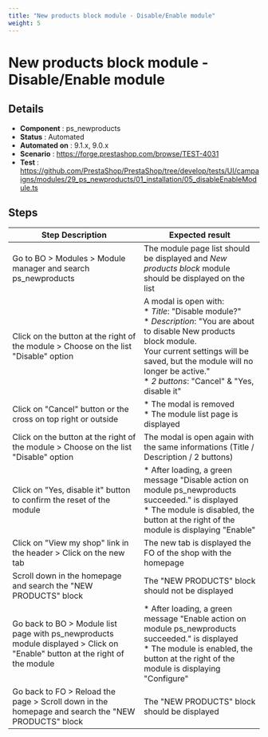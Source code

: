 ```yaml
---
title: "New products block module - Disable/Enable module"
weight: 5
---
```


# New products block module - Disable/Enable module
## Details
* **Component** : ps_newproducts
* **Status** : Automated
* **Automated on** : 9.1.x, 9.0.x
* **Scenario** : https://forge.prestashop.com/browse/TEST-4031
* **Test** : https://github.com/PrestaShop/PrestaShop/tree/develop/tests/UI/campaigns/modules/29_ps_newproducts/01_installation/05_disableEnableModule.ts

## Steps
| Step Description | Expected result |
| ----- | ----- |
| Go to BO > Modules > Module manager and search ps_newproducts | The module page list should be displayed and *New products block* module should be displayed on the list |
| Click on the button at the right of the module > Choose on the list "Disable" option | A modal is open with:<br> * *Title*: "Disable module?"<br> * *Description*: "You are about to disable New products block module.<br>Your current settings will be saved, but the module will no longer be active."<br> * *2 buttons*: "Cancel" & "Yes, disable it" |
| Click on "Cancel" button or the cross on top right or outside | * The modal is removed<br> * The module list page is displayed |
| Click on the button at the right of the module > Choose on the list "Disable" option | The modal is open again with the same informations (Title / Description / 2 buttons) |
| Click on "Yes, disable it" button to confirm the reset of the module | * After loading, a green message "Disable action on module ps_newproducts succeeded." is displayed<br> * The module is disabled, the button at the right of the module is displaying "Enable" |
| Click on "View my shop" link in the header > Click on the new tab | The new tab is displayed the FO of the shop with the homepage |
| Scroll down in the homepage and search the "NEW PRODUCTS" block | The "NEW PRODUCTS" block should not be displayed |
| Go back to BO > Module list page with ps_newproducts module displayed > Click on "Enable" button at the right of the module | * After loading, a green message "Enable action on module ps_newproducts succeeded." is displayed<br> * The module is enabled, the button at the right of the module is displaying "Configure" |
| Go back to FO > Reload the page > Scroll down in the homepage and search the "NEW PRODUCTS" block | The "NEW PRODUCTS" block should be displayed |
